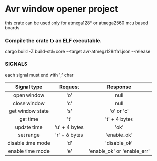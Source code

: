 # Avr window opener project

this crate can be used only for atmega128* or atmega2560 mcu based boards

### Compile the crate to an ELF executable.
cargo build -Z build-std=core --target avr-atmega128rfa1.json --release

### SIGNALS

each signal must end with ';' char

| Signal type | Request | Response |
|:-:|:-:|:-:|
| open window | 'o' | null |
| close window | 'c' | null |
| get window state | 's' | 'o' or 'c' |
| get time | 't' | 't' + 4 bytes |
| update time | 'u' + 4 bytes | 'ok' |
| set range | 'r' + 8 bytes | 'enable_ok' |
| disable time mode | 'd' | 'disable_ok' |
| enable time mode | 'e' | 'enable_ok' or 'enable_err' |